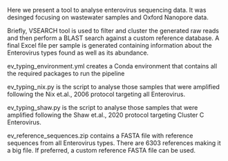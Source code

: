 Here we present a tool to analyse enterovirus sequencing data. It was desinged focusing on wastewater samples and Oxford Nanopore data. 

Briefly, VSEARCH tool is used to filter and cluster the generated raw reads and then perform a BLAST search against a custom reference database. A final Excel file per sample is generated containing information about the Enterovirus types found as well as its abundance. 


ev_typing_environment.yml creates a Conda environment that contains all the required packages to run the pipeline

ev_typing_nix.py is the script to analyse those samples that were amplified following the Nix et.al., 2006 protocol targeting all Enterovirus. 

ev_typing_shaw.py is the script to analyse those samples that were amplified following the Shaw et.al., 2020 protocol targeting Cluster C Enterovirus. 

ev_reference_sequences.zip contains a FASTA file with reference sequences from all Enterovirus types. There are 6303 references making it a big file. If preferred, a custom reference FASTA file can be used.
